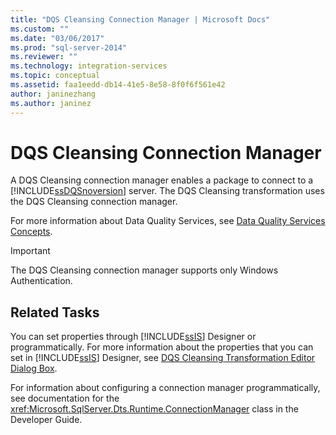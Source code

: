 ```yaml
---
title: "DQS Cleansing Connection Manager | Microsoft Docs"
ms.custom: ""
ms.date: "03/06/2017"
ms.prod: "sql-server-2014"
ms.reviewer: ""
ms.technology: integration-services
ms.topic: conceptual
ms.assetid: faa1eedd-db14-41e5-8e58-8f0f6f561e42
author: janinezhang
ms.author: janinez
---
```

# DQS Cleansing Connection Manager
  A DQS Cleansing connection manager enables a package to connect to a [!INCLUDE[ssDQSnoversion](../../includes/ssdqsnoversion-md.md)] server. The DQS Cleansing transformation uses the DQS Cleansing connection manager.  
  
 For more information about Data Quality Services, see [Data Quality Services Concepts](../../data-quality-services/data-quality-services-concepts.md).  
  
> [!IMPORTANT]  
>  The DQS Cleansing connection manager supports only Windows Authentication.  
  
## Related Tasks  
 You can set properties through [!INCLUDE[ssIS](../../includes/ssis-md.md)] Designer or programmatically. For more information about the properties that you can set in [!INCLUDE[ssIS](../../includes/ssis-md.md)] Designer, see [DQS Cleansing Transformation Editor Dialog Box](../dqs-cleansing-transformation-editor-dialog-box.md).  
  
 For information about configuring a connection manager programmatically, see documentation for the <xref:Microsoft.SqlServer.Dts.Runtime.ConnectionManager> class in the Developer Guide.  
  
  
